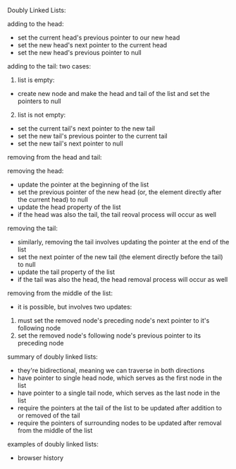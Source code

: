 Doubly Linked Lists:

adding to the head: 
- set the current head's previous pointer to our new head
- set the new head's next pointer to the current head
- set the new head's previous pointer to null

adding to the tail:
two cases:
1) list is empty:
- create new node and make the head and tail of the list and set the pointers to null
2) list is not empty:
- set the current tail's next pointer to the new tail
- set the new tail's previous pointer to the current tail 
- set the new tail's next pointer to null

removing from the head and tail:

removing the head:
- update the pointer at the beginning of the list
- set the previous pointer of the new head (or, the element directly after the current head) to null
- update the head property of the list
- if the head was also the tail, the tail reoval process will occur as well

removing the tail:
- similarly, removing the tail involves updating the pointer at the end of the list
- set the next pointer of the new tail (the element directly before the tail) to null
- update the tail property of the list
- if the tail was also the head, the head removal process will occur as well

removing from the middle of the list:
- it is possible, but involves two updates:
1) must set the removed node's preceding node's next pointer to it's following node
2) set the removed node's following node's previous pointer to its preceding node

summary of doubly linked lists:
- they're bidirectional, meaning we can traverse in both directions
- have pointer to single head node, which serves as the first node in the list
- have pointer to a single tail node, which serves as the last node in the list
- require the pointers at the tail of the list to be updated after addition to or removed of the tail
- require the pointers of surrounding nodes to be updated after removal from the middle of the list

examples of doubly linked lists:
- browser history 